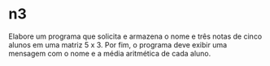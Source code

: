 # n3
Elabore um programa que solicita e armazena o nome e três notas de cinco alunos em uma matriz 5 x 3. Por fim, o programa deve exibir uma mensagem com o nome e a média aritmética de cada aluno. 
